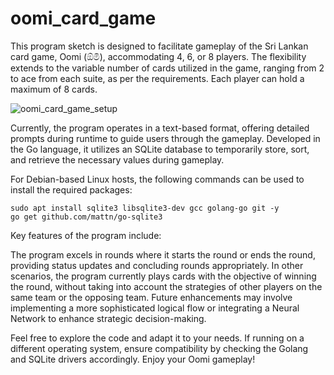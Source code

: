 # oomi_card_game
This program sketch is designed to facilitate gameplay of the Sri Lankan card game, Oomi (ඕමි), accommodating 4, 6, or 8 players.
The flexibility extends to the variable number of cards utilized in the game, ranging from 2 to ace from each suite, as per the requirements. Each player can hold a maximum of 8 cards.

![oomi_card_game_setup](https://github.com/cdmaya/oomi_card_game/assets/51185952/b08229b3-5167-4948-81df-bd79f680d496)


Currently, the program operates in a text-based format, offering detailed prompts during runtime to guide users through the gameplay. Developed in the Go language, it utilizes an SQLite database to temporarily store, sort, and retrieve the necessary values during gameplay.

For Debian-based Linux hosts, the following commands can be used to install the required packages:

    sudo apt install sqlite3 libsqlite3-dev gcc golang-go git -y
    go get github.com/mattn/go-sqlite3
    
Key features of the program include:

The program excels in rounds where it starts the round or ends the round, providing status updates and concluding rounds appropriately.
In other scenarios, the program currently plays cards with the objective of winning the round, without taking into account the strategies of other players on the same team or the opposing team. Future enhancements may involve implementing a more sophisticated logical flow or integrating a Neural Network to enhance strategic decision-making.

Feel free to explore the code and adapt it to your needs. If running on a different operating system, ensure compatibility by checking the Golang and SQLite drivers accordingly. Enjoy your Oomi gameplay!




